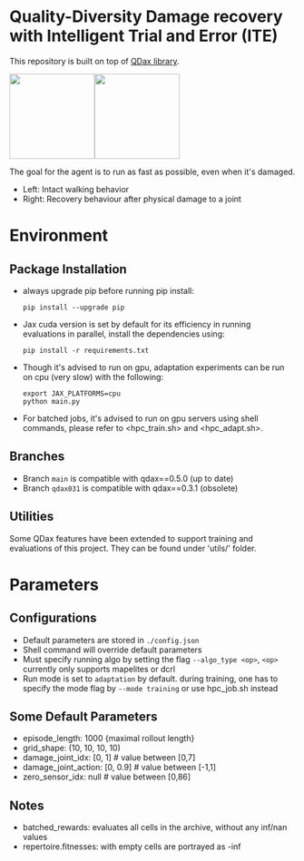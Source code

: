 # Quality-Diversity Damage recovery with Intelligent Trial and Error (ITE)
This repository is built on top of [QDax library](https://github.com/adaptive-intelligent-robotics/QDax).

<img src="docs/images/intact_walking.gif" height="150"/><img src="docs/images/recovery_demo.gif" height="150"/>

The goal for the agent is to run as fast as possible, even when it's damaged.
- Left: Intact walking behavior
- Right: Recovery behaviour after physical damage to a joint

# Environment
## Package Installation
- always upgrade pip before running pip install:
    ```
    pip install --upgrade pip
    ```
- Jax cuda version is set by default for its efficiency in running evaluations in parallel, install the dependencies using:
    ```
    pip install -r requirements.txt
    ```
- Though it's advised to run on gpu, adaptation experiments can be run on cpu (very slow) with the following:
    ```
    export JAX_PLATFORMS=cpu
    python main.py
    ```
- For batched jobs, it's advised to run on gpu servers using shell commands, please refer to <hpc_train.sh> and <hpc_adapt.sh>.

## Branches
- Branch ```main``` is compatible with qdax==0.5.0 (up to date)
- Branch ```qdax031``` is compatible with qdax==0.3.1 (obsolete)


## Utilities
Some QDax features have been extended to support training and evaluations of this project. They can be found under 'utils/' folder.

# Parameters
## Configurations
- Default parameters are stored in ```./config.json```
- Shell command will override default parameters
- Must specify running algo by setting the flag ```--algo_type <op>```, ```<op>``` currently only supports mapelites or dcrl
- Run mode is set to ```adaptation``` by default. during training, one has to specify the mode flag by ```--mode training``` or use hpc_job.sh instead

## Some Default Parameters
- episode_length: 1000 {maximal rollout length}
- grid_shape: (10, 10, 10, 10)
- damage_joint_idx: [0, 1]    # value between [0,7]
- damage_joint_action: [0, 0.9] # value between [-1,1]
- zero_sensor_idx: null # value between [0,86]

## Notes
- batched_rewards: evaluates all cells in the archive, without any inf/nan values
- repertoire.fitnesses: with empty cells are portrayed as -inf